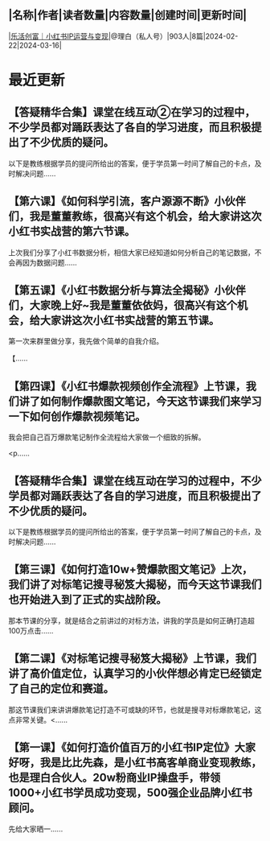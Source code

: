 |名称|作者|读者数量|内容数量|创建时间|更新时间|
---
|[乐活创富｜小红书IP运营与变现](https://xiaobot.net/p/lhcfxhs?refer=0b133df9-27dc-423b-8101-639049001c13)|@理白（私人号）|903人|8篇|2024-02-22|2024-03-16|

# 最近更新
## 【答疑精华合集】课堂在线互动②在学习的过程中，不少学员都对踊跃表达了各自的学习进度，而且积极提出了不少优质的疑问。

以下是教练根据学员的提问所给出的答案，便于学员第一时间了解自己的卡点，及时解决问题......
## 【第六课】《如何科学引流，客户源源不断》小伙伴们，我是董董教练，很高兴有这个机会，给大家讲这次小红书实战营的第六节课。

上次我们分享了小红书数据分析，相信大家已经知道如何分析自己的笔记数据，不会再因为数据问题......
## 【第五课】《小红书数据分析与算法全揭秘》小伙伴们，大家晚上好~我是董董依依妈，很高兴有这个机会，给大家讲这次小红书实战营的第五节课。

第一次来群里做分享，我先做个简单的自我介绍。

【......
## 【第四课】《小红书爆款视频创作全流程》上节课，我们讲了如何制作爆款图文笔记，今天这节课我们来学习一下如何创作爆款视频笔记。

我会把自己百万爆款笔记制作全流程给大家做一个细致的拆解。

<p......
## 【答疑精华合集】课堂在线互动在学习的过程中，不少学员都对踊跃表达了各自的学习进度，而且积极提出了不少优质的疑问。

以下是教练根据学员的提问所给出的答案，便于学员第一时间了解自己的卡点，及时解决问题......
## 【第三课】《如何打造10w+赞爆款图文笔记》上次，我们讲了对标笔记搜寻秘笈大揭秘，而今天这节课我们也开始进入到了正式的实战阶段。

那本节课的分享，就是结合之前讲过的对标方法，讲我的学员是如何正确打造超100万点击......
## 【第二课】《对标笔记搜寻秘笈大揭秘》上节课，我们讲了高价值定位，认真学习的小伙伴想必肯定已经锁定了自己的定位和赛道。

那这节课我们来讲讲爆款笔记打造不可或缺的环节，也就是搜寻对标爆款笔记，这点非常关键。<......
## 【第一课】《如何打造价值百万的小红书IP定位》大家好呀，我是比比先森，是小红书高客单商业变现教练，也是理白合伙人。20w粉商业IP操盘手，带领1000+小红书学员成功变现，500强企业品牌小红书顾问。

先给大家晒一......

